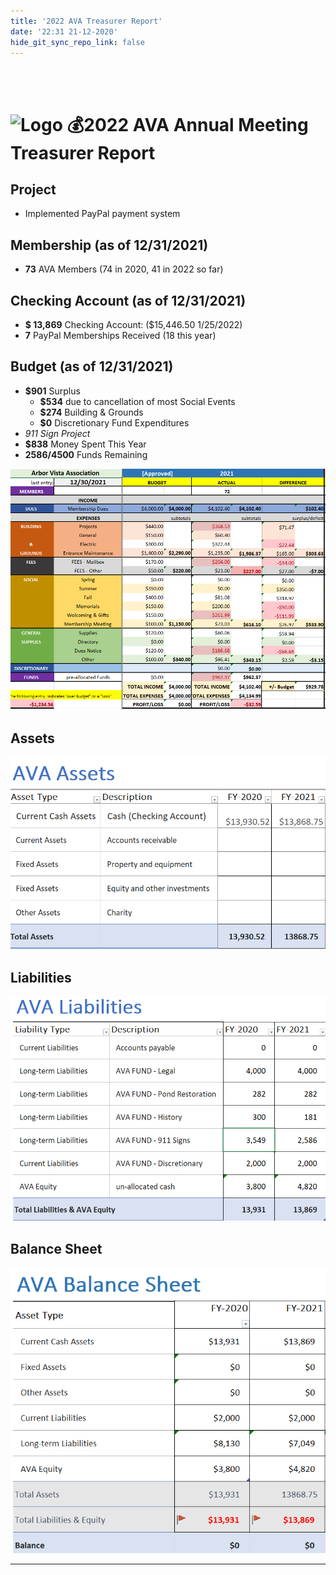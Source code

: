 ```yaml
---
title: '2022 AVA Treasurer Report'
date: '22:31 21-12-2020'
hide_git_sync_repo_link: false
---
```


<link id="linkstyle" rel='stylesheet' href='/css/lodge-gray.css'/>

<br>
<br>

[Logo]: /images/Oak_Tree2_100.png
# ![Logo] 💰2022 AVA Annual Meeting Treasurer Report


## Project 

 -  Implemented PayPal payment system

## Membership (as of 12/31/2021)

- **73**   AVA Members (74 in 2020, 41 in 2022 so far)

## Checking Account (as of 12/31/2021)

- **$ 13,869**  Checking Account: ($15,446.50  1/25/2022)
- **7**  PayPal Memberships Received (18 this year)

## Budget (as of 12/31/2021)

- **$901**  Surplus
  - **$534**   due to cancellation of most Social Events
  - **$274**   Building & Grounds
  - **$0**   Discretionary Fund Expenditures
-  _911 Sign Project_
  - **$838**   Money Spent This Year
  - **$2586/$4500**   Funds Remaining

![](20220114164204.png)

## Assets

![](20220114195104.png)

## Liabilities

![](20220114194941.png)


## Balance Sheet

![Balance Sheet](20220114195253.png)

---


